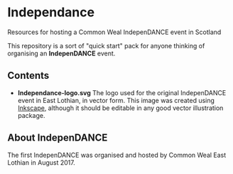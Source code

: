 # Independance
Resources for hosting a Common Weal IndepenDANCE event in Scotland

This repository is a sort of "quick start" pack for anyone thinking of organising an **IndepenDANCE** event.

## Contents

- **Independance-logo.svg** The logo used for the original IndepenDANCE event in East Lothian, in vector form. This image was created using [Inkscape](http://www.inkscape.org), although it should be editable in any good vector illustration package.

## About IndepenDANCE

The first IndepenDANCE was organised and hosted by Common Weal East Lothian in August 2017.
